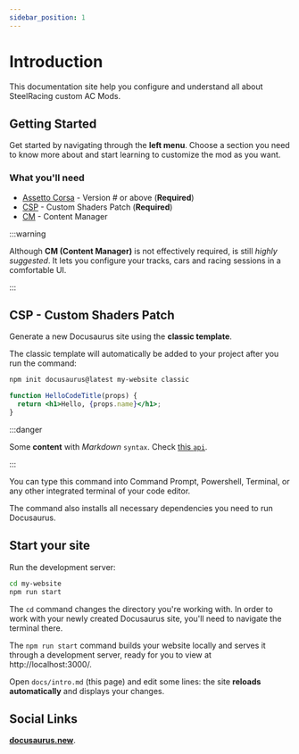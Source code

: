 ```yaml
---
sidebar_position: 1
---
```


# Introduction

This documentation site help you configure and understand all about SteelRacing custom AC Mods.

## Getting Started

Get started by navigating through the **left menu**.
Choose a section you need to know more about and start learning to customize the mod as you want.


### What you'll need

- [Assetto Corsa](https://nodejs.org/en/download/) - Version # or above (**Required**)
- [CSP](https://acstuff.ru) - Custom Shaders Patch (**Required**)
- [CM](https://acstuff.ru) - Content Manager

:::warning

Although **CM (Content Manager)** is not effectively required, is still _highly suggested_.
It lets you configure your tracks, cars and racing sessions in a comfortable UI.

:::

## CSP - Custom Shaders Patch

Generate a new Docusaurus site using the **classic template**.

The classic template will automatically be added to your project after you run the command:

```bash
npm init docusaurus@latest my-website classic
```

```jsx title="/src/components/HelloCodeTitle.js"
function HelloCodeTitle(props) {
  return <h1>Hello, {props.name}</h1>;
}
```

:::danger

Some **content** with _Markdown_ `syntax`. Check [this `api`](#).

:::

You can type this command into Command Prompt, Powershell, Terminal, or any other integrated terminal of your code editor.

The command also installs all necessary dependencies you need to run Docusaurus.

## Start your site

Run the development server:

```bash
cd my-website
npm run start
```

The `cd` command changes the directory you're working with. In order to work with your newly created Docusaurus site, you'll need to navigate the terminal there.

The `npm run start` command builds your website locally and serves it through a development server, ready for you to view at http://localhost:3000/.

Open `docs/intro.md` (this page) and edit some lines: the site **reloads automatically** and displays your changes.


## Social Links

**[docusaurus.new](https://docusaurus.new)**.
